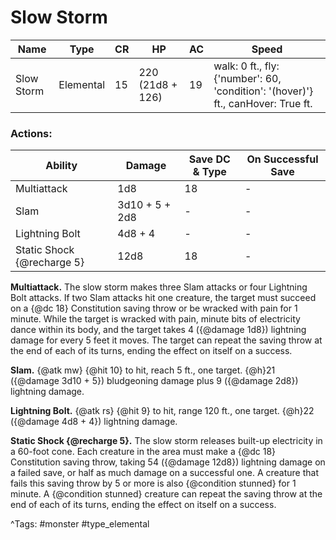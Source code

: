# Slow Storm

| Name | Type | CR | HP | AC | Speed |
|------|------|----|----|----|-------|
| Slow Storm | Elemental | 15 | 220 (21d8 + 126) | 19 | walk: 0 ft., fly: {'number': 60, 'condition': '(hover)'} ft., canHover: True ft. |

### Actions:

| Ability | Damage | Save DC & Type | On Successful Save |
|---------|--------|----------------|--------------------|
| Multiattack | 1d8 | 18 | - |
| Slam | 3d10 + 5 + 2d8 | - | - |
| Lightning Bolt | 4d8 + 4 | - | - |
| Static Shock {@recharge 5} | 12d8 | 18 | - |


**Multiattack.** The slow storm makes three Slam attacks or four Lightning Bolt attacks. If two Slam attacks hit one creature, the target must succeed on a {@dc 18} Constitution saving throw or be wracked with pain for 1 minute. While the target is wracked with pain, minute bits of electricity dance within its body, and the target takes 4 ({@damage 1d8}) lightning damage for every 5 feet it moves. The target can repeat the saving throw at the end of each of its turns, ending the effect on itself on a success.

**Slam.** {@atk mw} {@hit 10} to hit, reach 5 ft., one target. {@h}21 ({@damage 3d10 + 5}) bludgeoning damage plus 9 ({@damage 2d8}) lightning damage.

**Lightning Bolt.** {@atk rs} {@hit 9} to hit, range 120 ft., one target. {@h}22 ({@damage 4d8 + 4}) lightning damage.

**Static Shock {@recharge 5}.** The slow storm releases built-up electricity in a 60-foot cone. Each creature in the area must make a {@dc 18} Constitution saving throw, taking 54 ({@damage 12d8}) lightning damage on a failed save, or half as much damage on a successful one. A creature that fails this saving throw by 5 or more is also {@condition stunned} for 1 minute. A {@condition stunned} creature can repeat the saving throw at the end of each of its turns, ending the effect on itself on a success.

^Tags: #monster #type_elemental